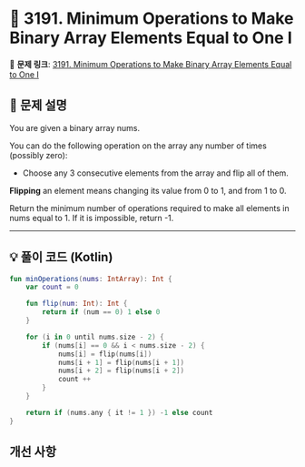 # 📝 3191. Minimum Operations to Make Binary Array Elements Equal to One I

🔗 **문제 링크**: [3191. Minimum Operations to Make Binary Array Elements Equal to One I](https://leetcode.com/problems/minimum-operations-to-make-binary-array-elements-equal-to-one-i/description/?envType=daily-question&envId=2025-03-19)

## 📌 문제 설명  

You are given a binary array nums.

You can do the following operation on the array any number of times (possibly zero):
- Choose any 3 consecutive elements from the array and flip all of them.

**Flipping** an element means changing its value from 0 to 1, and from 1 to 0.

Return the minimum number of operations required to make all elements in nums equal to 1. If it is impossible, return -1.

---

## 💡 풀이 코드 (Kotlin)
```kotlin
fun minOperations(nums: IntArray): Int {
    var count = 0

    fun flip(num: Int): Int {
        return if (num == 0) 1 else 0
    }

    for (i in 0 until nums.size - 2) {
        if (nums[i] == 0 && i < nums.size - 2) {
            nums[i] = flip(nums[i])
            nums[i + 1] = flip(nums[i + 1])
            nums[i + 2] = flip(nums[i + 2])
            count ++
        }
    }

    return if (nums.any { it != 1 }) -1 else count
}
```

## 개선 사항
